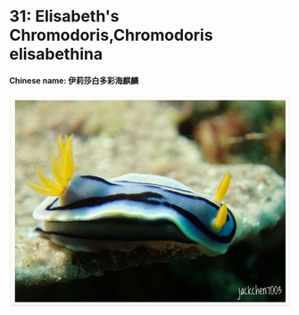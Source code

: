 # 31: Elisabeth's Chromodoris,Chromodoris elisabethina

#### Chinese name: 伊莉莎白多彩海麒麟

![](../../.gitbook/assets/elisabeths-chromodoris.jpg)

